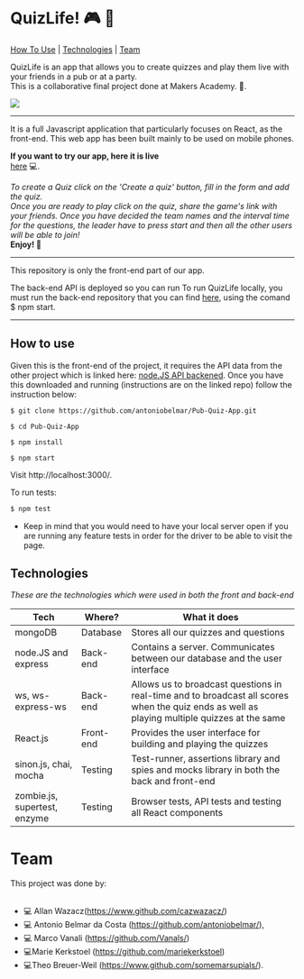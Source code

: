 # QuizLife! :video_game: :beer:

[How To Use](#how-to-use) | [Technologies](#technologies) | [Team](#team)

 QuizLife is an app that allows you to create quizzes and play them live with your friends in a pub or at a party. <br />
 This is a collaborative final project done at Makers Academy.
 :tada:.<br />

![](https://image.ibb.co/nbCHbw/Screen_Shot_2018_01_21_at_18_43_06.png)

---   
 It is a full Javascript application that particularly focuses on React, as the front-end.
 This web app has been built mainly to be used on mobile phones.

<b> If you want to try our app, here it is live </b> <br> [here](http://quiz-life.surge.sh/) :computer:.

<i> To create a Quiz click on  the 'Create a quiz' button, fill in  the form and add the quiz. <br>
Once you are ready to play click on the quiz, share the game's link with your friends. Once you have decided the team names and the interval time for the questions, the leader have to press start and then all the other users will be able to join! </i> <br>
<b> Enjoy! :tada: </b>

---

This repository is only the front-end part of our app.

The back-end API is deployed so you can run  To run QuizLife locally, you must run the back-end repository that you can find [here](https://github.com/antoniobelmar/Pub-Quiz-API), using the comand $ npm start.

---

## How to use

Given this is the front-end of the project, it requires the API data from the other project which is linked here: [node.JS API backened](https://github.com/antoniobelmar/Pub-Quiz-API). Once you have this downloaded and running (instructions are on the linked repo) follow the instruction below:

```
$ git clone https://github.com/antoniobelmar/Pub-Quiz-App.git
```
```
$ cd Pub-Quiz-App
```
```
$ npm install
```
```
$ npm start
```
Visit http://localhost:3000/.

To run tests:
```bash
$ npm test
```
* Keep in mind that you would need to have your local server open if you are running any feature tests in order for the driver to be able to visit the page.

## Technologies
*These are the technologies which were used in both the front and back-end*

Tech | Where? | What it does
--- | --- | ---
mongoDB | Database | Stores all our quizzes and questions
node.JS and express | Back-end | Contains a server. Communicates between our database and the user interface
ws, ws-express-ws | Back-end | Allows us to broadcast questions in real-time and to broadcast all scores when the quiz ends as well as playing multiple quizzes at the same
React.js | Front-end | Provides the user interface for building and playing the quizzes
sinon.js, chai, mocha | Testing | Test-runner, assertions library and spies and mocks library in both the back and front-end
zombie.js, supertest, enzyme | Testing | Browser tests, API tests and testing all React components

# Team

This project was done by: <br> <br>
* :computer: Allan Wazacz(https://www.github.com/cazwazacz/)
* :computer: Antonio Belmar da Costa  (https://github.com/antoniobelmar/),
* :computer: Marco Vanali  (https://github.com/Vanals/)
* :computer:Marie Kerkstoel (https://github.com/mariekerkstoel)
* :computer:Theo Breuer-Weil  (https://www.github.com/somemarsupials/).
